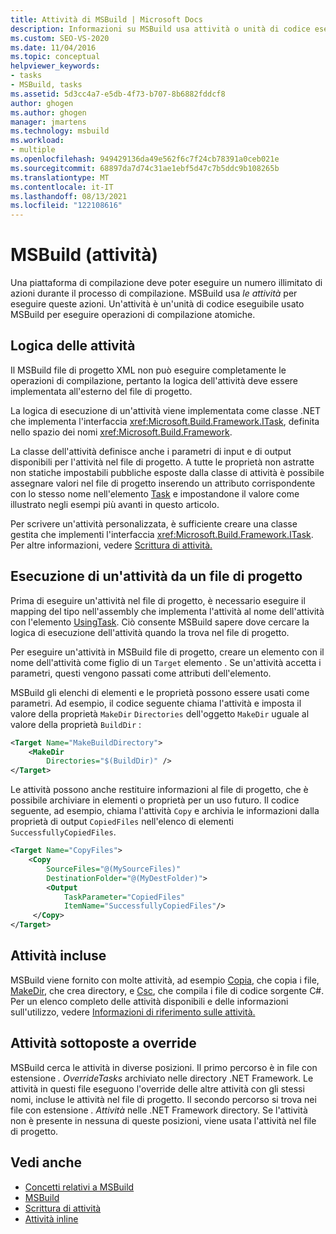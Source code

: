 ```yaml
---
title: Attività di MSBuild | Microsoft Docs
description: Informazioni su MSBuild usa attività o unità di codice eseguibile che eseguono operazioni di compilazione atomiche durante il processo di compilazione.
ms.custom: SEO-VS-2020
ms.date: 11/04/2016
ms.topic: conceptual
helpviewer_keywords:
- tasks
- MSBuild, tasks
ms.assetid: 5d3cc4a7-e5db-4f73-b707-8b6882fddcf8
author: ghogen
ms.author: ghogen
manager: jmartens
ms.technology: msbuild
ms.workload:
- multiple
ms.openlocfilehash: 949429136da49e562f6c7f24cb78391a0ceb021e
ms.sourcegitcommit: 68897da7d74c31ae1ebf5d47c7b5ddc9b108265b
ms.translationtype: MT
ms.contentlocale: it-IT
ms.lasthandoff: 08/13/2021
ms.locfileid: "122108616"
---
```

# <a name="msbuild-tasks"></a>MSBuild (attività)

Una piattaforma di compilazione deve poter eseguire un numero illimitato di azioni durante il processo di compilazione. MSBuild usa *le attività* per eseguire queste azioni. Un'attività è un'unità di codice eseguibile usato MSBuild per eseguire operazioni di compilazione atomiche.

## <a name="task-logic"></a>Logica delle attività

 Il MSBuild file di progetto XML non può eseguire completamente le operazioni di compilazione, pertanto la logica dell'attività deve essere implementata all'esterno del file di progetto.

 La logica di esecuzione di un'attività viene implementata come classe .NET che implementa l'interfaccia <xref:Microsoft.Build.Framework.ITask>, definita nello spazio dei nomi <xref:Microsoft.Build.Framework>.

 La classe dell'attività definisce anche i parametri di input e di output disponibili per l'attività nel file di progetto. A tutte le proprietà non astratte non statiche impostabili pubbliche esposte dalla classe di attività è possibile assegnare valori nel file di progetto inserendo un attributo corrispondente con lo stesso nome nell'elemento [Task](../msbuild/task-element-msbuild.md) e impostandone il valore come illustrato negli esempi più avanti in questo articolo.

 Per scrivere un'attività personalizzata, è sufficiente creare una classe gestita che implementi l'interfaccia <xref:Microsoft.Build.Framework.ITask>. Per altre informazioni, vedere [Scrittura di attività.](../msbuild/task-writing.md)

## <a name="execute-a-task-from-a-project-file"></a>Esecuzione di un'attività da un file di progetto

 Prima di eseguire un'attività nel file di progetto, è necessario eseguire il mapping del tipo nell'assembly che implementa l'attività al nome dell'attività con l'elemento [UsingTask](../msbuild/usingtask-element-msbuild.md). Ciò consente MSBuild sapere dove cercare la logica di esecuzione dell'attività quando la trova nel file di progetto.

 Per eseguire un'attività in MSBuild file di progetto, creare un elemento con il nome dell'attività come figlio di un `Target` elemento . Se un'attività accetta i parametri, questi vengono passati come attributi dell'elemento.

 MSBuild gli elenchi di elementi e le proprietà possono essere usati come parametri. Ad esempio, il codice seguente chiama l'attività e imposta il valore della proprietà `MakeDir` `Directories` dell'oggetto `MakeDir` uguale al valore della proprietà `BuildDir` :

```xml
<Target Name="MakeBuildDirectory">
    <MakeDir
        Directories="$(BuildDir)" />
</Target>
```

 Le attività possono anche restituire informazioni al file di progetto, che è possibile archiviare in elementi o proprietà per un uso futuro. Il codice seguente, ad esempio, chiama l'attività `Copy` e archivia le informazioni dalla proprietà di output `CopiedFiles` nell'elenco di elementi `SuccessfullyCopiedFiles`.

```xml
<Target Name="CopyFiles">
    <Copy
        SourceFiles="@(MySourceFiles)"
        DestinationFolder="@(MyDestFolder)">
        <Output
            TaskParameter="CopiedFiles"
            ItemName="SuccessfullyCopiedFiles"/>
     </Copy>
</Target>
```

## <a name="included-tasks"></a>Attività incluse

 MSBuild viene fornito con molte attività, ad esempio [Copia](../msbuild/copy-task.md), che copia i file, [MakeDir](../msbuild/makedir-task.md), che crea directory, e [Csc](../msbuild/csc-task.md), che compila i file di codice sorgente C#. Per un elenco completo delle attività disponibili e delle informazioni sull'utilizzo, vedere [Informazioni di riferimento sulle attività.](../msbuild/msbuild-task-reference.md)

## <a name="overridden-tasks"></a>Attività sottoposte a override

 MSBuild cerca le attività in diverse posizioni. Il primo percorso è in file con estensione *. OverrideTasks* archiviato nelle directory .NET Framework. Le attività in questi file eseguono l'override delle altre attività con gli stessi nomi, incluse le attività nel file di progetto. Il secondo percorso si trova nei file con estensione *. Attività* nelle .NET Framework directory. Se l'attività non è presente in nessuna di queste posizioni, viene usata l'attività nel file di progetto.

## <a name="see-also"></a>Vedi anche

- [Concetti relativi a MSBuild](../msbuild/msbuild-concepts.md)
- [MSBuild](../msbuild/msbuild.md)
- [Scrittura di attività](../msbuild/task-writing.md)
- [Attività inline](../msbuild/msbuild-inline-tasks.md)
